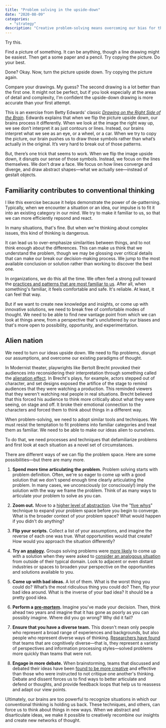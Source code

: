 ```yaml
---
title: "Problem solving in the upside-down"
date: "2020-08-09"
categories:
  - "strategy"
description: "Creative problem-solving means overcoming our bias for the familiar and looking instead for new angles and vantage points. Here are some techniques you can use to help avoid falling into old habits of thinking and look at things with a fresh perspective."
---
```


Try this.

Find a picture of something. It can be anything, though a line drawing might be easiest. Then get a some paper and a pencil. Try copying the picture. Do your best.

Done? Okay. Now, turn the picture upside down. Try copying the picture again.

Compare your drawings. My guess? The second drawing is a lot better than the first one. It might not be perfect, but if you look especially at the areas of detail and complexity, I'm confident the upside-down drawing is more accurate than your first attempt.

This is an exercise from Betty Edwards' classic [_Drawing on the Right Side of the Brain_](https://amzn.to/3iqe56E). Edwards explains that when we flip the picture upside down, our brains process it differently. When we look at the image the right way up, we see don’t interpret it as just contours or lines. Instead, our brains interpret what we see as an eye, or a wheel, or a car. When we try to copy the picture, our brain pushes us to draw those symbols rather than what’s actually in the original. It’s very hard to break out of those patterns.

But, there’s one trick that seems to work. When we flip the image upside down, it disrupts our sense of those symbols. Instead, we focus on the lines themselves. We don't draw a face. We focus on how lines converge and diverge, and draw abstract shapes—what we actually see—instead of gestalt objects.

## Familiarity contributes to conventional thinking

I like this exercise because it helps demonstrate the power of de-patterning. Typically, when we encounter a situation or an idea, our impulse is to fit it into an existing category in our mind. We try to make it familiar to us, so that we can more efficiently repsond and react.

In many situations, that's fine. But when we're thinking about complex issues, this kind of thinking is dangerous.

It can lead us to over-emphasize similarities between things, and to not think enough about the differences. This can make us think that we understand the problem, though we may be glossing over critical details that can make our break our decision-making process. We jump to the most available conclusion or solution rather than working to discover the best one.

In organizations, we do this all the time. We often feel a strong pull toward the [practices and patterns that are most familiar to us](https://mobydiction.ca/blog/best-practices-are-the-worst). After all, when something's familiar, it feels comfortable and safe. It's reliable. At least, it can feel that way.

But if we want to create new knowledge and insights, or come up with innovative solutions, we need to break free of comfortable modes of thought. We need to be able to find new vantage point from which we can look at things anew, from a perspective that's uncluttered by our biases and that's more open to possibility, opportunity, and experimentation.

## Alien nation

We need to turn our ideas upside down. We need to flip problems, disrupt our assumptions, and overcome our existing paradigms of thought.

In Modernist theater, playwrights like Bertolt Brecht provoked their audiences into reconsidering their interpretation through something called the [alienation effect](https://www.britannica.com/art/alienation-effect). In Brecht's plays, for example, actors stepped out of character, and set designs exposed the artifice of the stage to remind audiences that they were watching a production. This reminded viewers that they weren't watching real people in real situations. Brecht believed that this forced his audience to think more critically about what they were seeing, on stage and off. It broke their emotional connection to the characters and forced them to think about things in a different way.

When problem-solving, we need to adopt similar tools and techniques. We must resist the temptation to fit problems into familiar categories and treat them as familiar. We need to be able to make our ideas alien to ourselves.

To do that, we need processes and techniques that defamiliarize problems and first look at each situation as a novel set of circumstances.

There are different ways of we can flip the problem space. Here are some possibilities—but there are many more.

1. **Spend more time articulating the problem.** Problem solving starts with problem definition. Often, we're so eager to come up with a good solution that we don't spend enough time clearly articulating the problem. In many cases, we unconsciously (or consciously!) imply the solution with the way we frame the problem. Think of as many ways to articulate your problem to solve as you can.

2. **Zoom out.** Move to a [higher level of abstraction](https://www.fastcompany.com/90483677/the-surprising-science-behind-better-brainstorming). Use the "[five whys](https://hbr.org/2012/02/the-5-whys.html)" technique to expand your problem space before you begin to converge. What is the broader context of your problem space? What would happen if you didn't do anything?

3. **Flip your scripts.** Collect a list of your assumptions, and imagine the reverse of each one was true. What opportunities would that create? How would you approach the situation differently?

4. **Try an** [**analogy**](https://hbr.org/2005/04/how-strategists-really-think-tapping-the-power-of-analogy)**.** Groups solving problems were [more likely](https://pdfs.semanticscholar.org/7421/31e4b64d9a5a15979a5aa5e0819af6801909.pdf) to come up with a solution when they were asked to [consider an analogous situation](https://i2insights.org/2016/09/13/analogies-in-problem-solving/) from outside of their typical domain. Look to adjacent or even distant industries or spaces to broaden your perspective on the opportunities and solutions available to you.

5. **Come up with bad ideas.** A lot of them. What is the worst thing you could do? What’s the most ridiculous thing you could do? Then, flip your bad idea around. What is the inverse of your bad idea? It should be a pretty good idea.

6. **Perform a** [**pre-mortem**](https://hbr.org/2007/09/performing-a-project-premortem)**.** Imagine you've made your decision. Then, think ahead two years and imagine that it has gone as poorly as you can possibly imagine. Where did you go wrong? Why did it fail?

7. **Ensure that you have a diverse team.** This doesn't mean only people who represent a broad range of experiences and backgrounds, but also people who represent diverse ways of thinking. [Researchers have found](https://hbr.org/2017/03/teams-solve-problems-faster-when-theyre-more-cognitively-diverse) that teams that are cognitively diverse—that is, they represent a variety of perspectives and information processing styles—solved problems more quickly than teams that were not.

8. **Engage in more debate.** When brainstorming, teams that discussed and debated their ideas have been [found to be more creative](https://pdfs.semanticscholar.org/7421/31e4b64d9a5a15979a5aa5e0819af6801909.pdf) and effective than those who were instructed to not critique one another's thinking. Debate and dissent forces us to find ways to better articulate and defend or thoughts, and provide feedback loops that help us to reassess and adapt our view points.


Ultimately, our brains are too powerful to recognize situations in which our conventional thinking is holding us back. These techniques, and others, can force us to think about things in new ways. When we abstract and disarticulate ideas, we make it possible to creatively recombine our insights and create new networks of thought.
